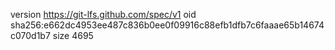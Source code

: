 version https://git-lfs.github.com/spec/v1
oid sha256:e662dc4953ee487c836b0ee0f09916c88efb1dfb7c6faaae65b14674c070d1b7
size 4695

